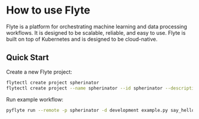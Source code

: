 # How to use Flyte

Flyte is a platform for orchestrating machine learning and data processing workflows. It is designed to be scalable, reliable, and easy to use. Flyte is built on top of Kubernetes and is designed to be cloud-native.

## Quick Start

Create a new Flyte project:
```bash
flytectl create project spherinator
flytectl create project --name spherinator --id spherinator --description "test workflows"
```

Run example workflow:
```bash
pyflyte run --remote -p spherinator -d development example.py say_hello --name Ada
```
